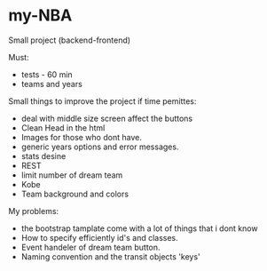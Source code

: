# my-NBA
Small project (backend-frontend)

Must:
- tests - 60 min
- teams and years

Small things to improve the project if time pemittes:
- deal with middle size screen affect the buttons
- Clean Head in the html
- Images for those who dont have.
- generic years options and error messages.
- stats desine
- REST
- limit number of dream team
- Kobe
- Team background and colors

My problems:
- the bootstrap tamplate come with a lot of 
    things that i dont know
- How to specify efficiently id's and classes.
- Event handeler of dream team button.
- Naming convention and the transit objects 'keys'




